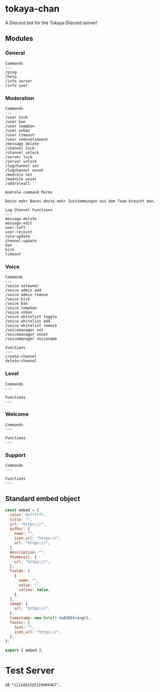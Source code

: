 # tokaya-chan

A Discord bot for the Tokaya Discord server!

## Modules

### General

```
Commands
---
/ping
/help
/info server
/info user
```

### Moderation

```
Commands
---
/user kick
/user ban
/user tempban
/user unban
/user timeout
/user removetimeout
/message delete
/channel lock
/channel unlock
/server lock
/server unlock
/logchannel set
/logchannel unset
/modrole set
/modrole unset
/addroleall

modrole command Perms

Desto mehr Banns desto mehr Zustimmmungen aus dem Team braucht man.

Log Channel Functions
---
message-delete
message-edit
user-left
user-rejoint
role-update
channel-update
ban
kick
timeout
```

### Voice

```
Commands
---
/voice setowner
/voice admin add
/voice admin remove
/voice kick
/voice ban
/voice tempban
/voice unban
/voice whitelist toggle
/voice whitelist add
/voice whitelist remove
/voicemanager set
/voicemanager unset
/voicemanager voicename

Functions
---
create-channel
delete-channel
```

### Level

```
Commands
---

Functions
---
```

### Welcome

```
Commands
---

Functions
---
```

### Support

```
Commands
---

Functions
---
```

## Standard embed object

```js
const embed = {
  color: 0xffffff,
  title: "",
  url: "https://",
  author: {
    name: "",
    icon_url: "https://",
    url: "https://",
  },
  description: "",
  thumbnail: {
    url: "https://",
  },
  fields: [
    {
      name: "",
      value: "",
      inline: false,
    },
  ],
  image: {
    url: "https://",
  },
  timestamp: new Date().toISOString(),
  footer: {
    text: "",
    icon_url: "https://",
  },
};

export { embed };
```

# Test Server

id: `"1111492325319909467",`
